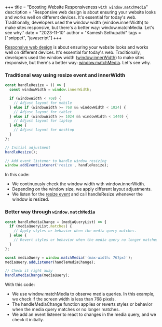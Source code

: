 +++ 
title = "Boosting Website Responsiveness `with window.matchMedia`"
description = "Responsive web design is about ensuring your website looks and works well on different devices. It's essential for today's web. Traditionally, developers used the window width (window.innerWidth) to make sites responsive, but there's a better way: window.matchMedia. Let's see why."
date = "2023-11-10"
author = "Kamesh Sethupathi"
tags = ["snippet", "javascript"]
+++

[Responsive web design](https://www.w3schools.com/html/html_responsive.asp) is about ensuring your website looks and works well on different devices. It's essential for today's web. Traditionally, developers used the window width ([window.innerWidth](https://developer.mozilla.org/en-US/docs/Web/API/Window/innerWidth)) to make sites responsive, but there's a better way: [window.matchMedia](https://developer.mozilla.org/en-US/docs/Web/API/Window/matchMedia). Let's see why.

### Traditional way using resize event and innerWidth

```js
const handleResize = () => {
  const windowWidth = window.innerWidth;

  if (windowWidth < 768) {
    // Adjust layout for mobile
  } else if (windowWidth >= 768 && windowWidth < 1024) {
    // Adjust layout for tablet
  } else if (windowWidth >= 1024 && windowWidth < 1440) {
    // Adjust layout for laptop
  } else {
    // Adjust layout for desktop
  }
};

// Initial adjustment
handleResize();

// Add event listener to handle window resizing
window.addEventListener('resize', handleResize);
```

In this code:
- We continuously check the window width with window.innerWidth.
- Depending on the window size, we apply different layout adjustments.
- We listen for the [resize event](https://developer.mozilla.org/en-US/docs/Web/API/Window/resize_event) and call handleResize whenever the window is resized.

### Better way through `window.matchMedia`

```js
const handleMediaChange = (mediaQueryList) => {
  if (mediaQueryList.matches) {
    // Apply styles or behavior when the media query matches.
  } else {
    // Revert styles or behavior when the media query no longer matches.
  }
};

const mediaQuery = window.matchMedia('(max-width: 767px)');
mediaQuery.addListener(handleMediaChange);

// Check it right away
handleMediaChange(mediaQuery);
```

With this code:
- We use window.matchMedia to observe media queries. In this example, we check if the screen width is less than 768 pixels.
- The handleMediaChange function applies or reverts styles or behavior when the media query matches or no longer matches.
- We add an event listener to react to changes in the media query, and we check it initially.